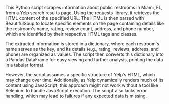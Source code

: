 This Python script scrapes information about public restrooms in Miami, FL, from a Yelp search results page. Using the requests library, it retrieves the HTML content of the specified URL. The HTML is then parsed with BeautifulSoup to locate specific elements on the page containing details like the restroom's name, rating, review count, address, and phone number, which are identified by their respective HTML tags and classes.

The extracted information is stored in a dictionary, where each restroom's name serves as the key, and its details (e.g., rating, reviews, address, and phone) are organized as values. The script then converts this dictionary into a Pandas DataFrame for easy viewing and further analysis, printing the data in a tabular format.

However, the script assumes a specific structure of Yelp's HTML, which may change over time. Additionally, as Yelp dynamically renders much of its content using JavaScript, this approach might not work without a tool like Selenium to handle JavaScript execution. The script also lacks error handling, which may lead to failures if any expected data is missing.
